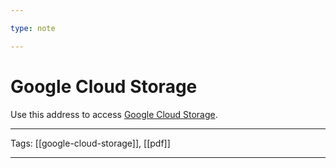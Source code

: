 ```yaml
---

type: note

---
```


# Google Cloud Storage

Use this address to access [Google Cloud Storage](https://console.cloud.google.com/storage/).

---

Tags: [[google-cloud-storage]], [[pdf]]

---
